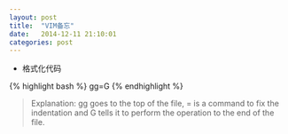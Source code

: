 ```yaml
---
layout: post
title:  "VIM备忘"
date:   2014-12-11 21:10:01
categories: post
---
```


* 格式化代码

{% highlight bash %}
gg=G
{% endhighlight %}
> Explanation: gg goes to the top of the file, = is a command to fix the indentation and G tells it to perform the operation to the end of the file.
